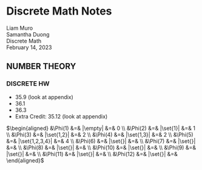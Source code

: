 # Discrete Math Notes

Liam Muro \
Samantha Duong \
Discrete Math \
February 14, 2023

## NUMBER THEORY

### DISCRETE HW

- 35.9 (look at appendix)
- 36.1
- 36.3
- Extra Credit: 35.12 (look at appendix)

$\begin{aligned}
  &\Phi(1)  &=& |\empty|        &=& 0 \\
  &\Phi(2)  &=& |\set{1}|       &=& 1 \\
  &\Phi(3)  &=& |\set{1,2}|     &=& 2 \\
  &\Phi(4)  &=& |\set{1,3}|     &=& 2 \\
  &\Phi(5)  &=& |\set{1,2,3,4}| &=& 4 \\
  &\Phi(6)  &=& |\set{}|        &=& \\
  &\Phi(7)  &=& |\set{}|        &=& \\
  &\Phi(8)  &=& |\set{}|        &=& \\
  &\Phi(10) &=& |\set{}|        &=& \\
  &\Phi(9)  &=& |\set{}|        &=& \\
  &\Phi(11) &=& |\set{}|        &=& \\
  &\Phi(12) &=& |\set{}|        &=&  
\end{aligned}$
